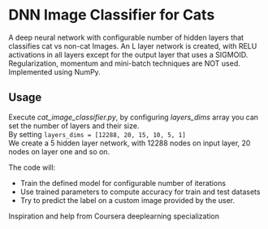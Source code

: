 # DNN Image Classifier for Cats
A deep neural network with configurable number of hidden layers that classifies cat vs non-cat Images.
An L layer network is created, with RELU activations in all layers except for the output layer that uses a  SIGMOID.   
Regularization, momentum and mini-batch techniques are NOT used.       
Implemented using NumPy.

## Usage

Execute                      *cat_image_classifier.py*, by configuring *layers_dims* array you can set the number of layers and their size.     
By setting  ```layers_dims = [12288, 20, 15, 10, 5, 1] ```               
We create a 5 hidden layer network, with 12288 nodes on input layer, 20 nodes on layer one and so on.

The code will:
* Train the defined model for configurable number of iterations
* Use trained parameters to compute accuracy for train and test datasets
* Try to predict the label on a custom image provided by the user.

Inspiration and help from Coursera deeplearning specialization
